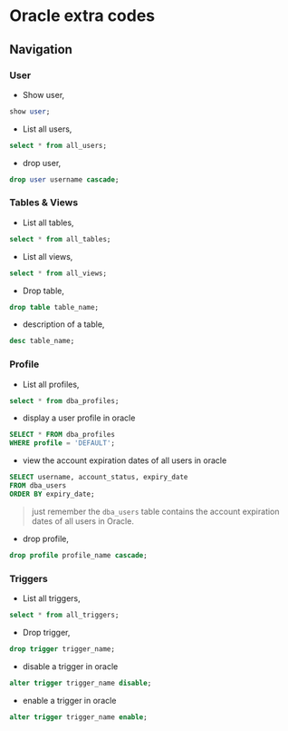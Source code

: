 # Oracle extra codes

## Navigation

### User

- Show user,

```sql
show user;
```

- List all users,

```sql
select * from all_users;
```

- drop user,

```sql
drop user username cascade;
```

### Tables & Views

- List all tables,

```sql
select * from all_tables;
```

- List all views,

```sql
select * from all_views;
```

- Drop table,

```sql
drop table table_name;
```

- description of a table,

```sql
desc table_name;
```

### Profile

- List all profiles,

```sql
select * from dba_profiles;
```

- display a user profile in oracle

```sql
SELECT * FROM dba_profiles
WHERE profile = 'DEFAULT';
```

- view the account expiration dates of all users in oracle

```sql
SELECT username, account_status, expiry_date
FROM dba_users
ORDER BY expiry_date;
```

> just remember the `dba_users` table contains the account expiration dates of all users in Oracle.

- drop profile,

```sql
drop profile profile_name cascade;
```

### Triggers

- List all triggers,

```sql
select * from all_triggers;
```

- Drop trigger,

```sql
drop trigger trigger_name;
```

- disable a trigger in oracle

```sql
alter trigger trigger_name disable;
```

- enable a trigger in oracle

```sql
alter trigger trigger_name enable;
```
